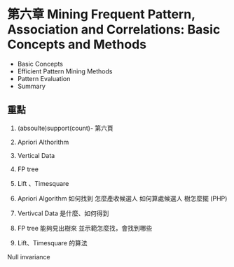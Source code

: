 # 第六章 Mining Frequent Pattern, Association and Correlations: Basic Concepts and Methods
* Basic Concepts
* Efficient Pattern Mining Methods
* Pattern Evaluation
* Summary

## 重點
1. (absoulte)support(count)- 第六頁
2. Apriori Althorithm
3. Vertical Data
4. FP tree
5. Lift 、Timesquare

1. Apriori Algorithm 
如何找到
怎麼產收候選人
如何算處候選人
樹怎麼擺
(PHP)

2. Vertivcal Data
是什麼、如何得到

3. FP tree
能夠見出樹來
並示範怎麼找，會找到哪些

4. Lift、Timesquare 的算法

Null invariance
